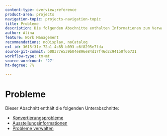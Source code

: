 ```yaml
---
content-type: overview;reference
product-area: projects
navigation-topic: projects-navigation-topic
title: Probleme
description: Die folgenden Abschnitte enthalten Informationen zum Verwalten und Konvertieren von Problemen in Adobe Workfront.
author: Alina
feature: Work Management
recommendations: noDisplay, noCatalog
exl-id: 3615f31e-72a1-4c85-b093-c6f8295e7fda
source-git-commit: b08377e539b04e896e84d17f46d2c941b0f66731
workflow-type: tm+mt
source-wordcount: '27'
ht-degree: 7%

---
```


# Probleme

Dieser Abschnitt enthält die folgenden Unterabschnitte:

* [Konvertierungsprobleme](../../manage-work/issues/convert-issues/convert-issues-overview.md)
* [Ausstellungsinformationen](../../manage-work/issues/issue-information/issue-info-overview.md)
* [Probleme verwalten](../../manage-work/issues/manage-issues/manage-issues-overview.md)
